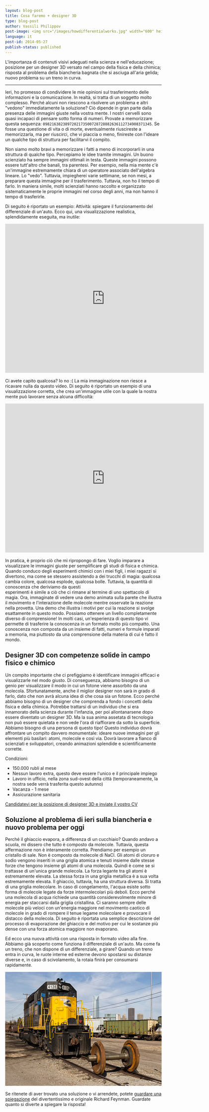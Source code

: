 ```yaml
---
layout: blog-post
title: Cosa faremo + designer 3D
type: blog-post
author: Vassili Philippov
post-image: <img src="/images/howdifferentialworks.jpg" width="600" height="400" alt="How differential works">
language: it
post-id: 2014-05-27
publish-status: published
---
```

L'importanza di contenuti visivi adeguati nella scienza e nell'educazione; posizione per un designer 3D versato nel campo della fisica e della chimica; 
risposta al problema della biancheria bagnata che si asciuga all'aria gelida; nuovo problema su un treno in curva.
<!-- more -->

---

Ieri, ho promesso di condividere le mie opinioni sul trasferimento delle informazioni e la comunicazione. In realtà, si tratta di un soggetto molto complesso. 
Perché alcuni non riescono a risolvere un problema e altri "vedono" immediatamente la soluzione? Ciò dipende in gran parte dalla presenza 
delle immagini giuste nella vostra mente. I nostri cervelli sono quasi incapaci di pensare sotto forma di numeri. 
Provate a memorizzare questa sequenza: <code>0982163823897202173500728728882636112734908371345</code>. 
Se fosse una questione di vita o di morte, eventualmente riuscireste a memorizzarla, ma per riuscirci, che vi piaccia o meno, finireste con l'ideare un qualche tipo di struttura per facilitarvi il compito.

Non siamo molto bravi a memorizzare i fatti a meno di incorporarli in una struttura di qualche tipo. Percepiamo le idee tramite immagini. 
Un buono scienziato ha sempre immagini ottimali in testa. Queste immagini possono essere tutt'altro che banali, tra parentesi. 
Per esempio, nella mia mente c'è un'immagine estremamente chiara di un operatore associato dell'algebra lineare. Lo "vedo". 
Tuttavia, impiegherei varie settimane, se non mesi, a preparare questa immagine per il trasferimento. 
Tuttavia, non ho il tempo di farlo. In maniera simile, molti scienziati hanno raccolto e organizzato sistematicamente le proprie immagini nel corso degli anni, ma non hanno il tempo di trasferirle.

Di seguito è riportato un esempio: Attività: spiegare il funzionamento del differenziale di un'auto. Ecco qui, una visualizzazione realistica, splendidamente eseguita, ma inutile:

<iframe width="640" height="480" src="http://www.youtube.com/embed/lN_xGRt_vVY?rel=0" frameborder="0" allowfullscreen></iframe>
<br/>

Ci avete capito qualcosa? Io no :( La mia immaginazione non riesce a ricavare nulla da questo video. 
Di seguito è riportato un esempio di una visualizzazione corretta, che crea un'immagine utile con la quale la nostra mente può lavorare senza alcuna difficoltà:

<iframe width="640" height="480" src="http://www.youtube.com/embed/yYAw79386WI?rel=0&start=200" frameborder="0" allowfullscreen></iframe>
<br/>

In pratica, è proprio ciò che mi ripropongo di fare. Voglio imparare a visualizzare le immagini giuste per semplificare gli studi di fisica e chimica. 
Quando conduco degli esperimenti chimici con i miei figli, i miei ragazzi si divertono, ma come se stessero assistendo a dei trucchi di magia: 
qualcosa cambia colore, qualcosa esplode, qualcosa bolle. Tuttavia, la quantità di conoscenza che deriviamo da questi  
esperimenti è simile a ciò che ci rimane al termine di uno spettacolo di magia. Ora, immaginate di vedere una demo animata sulla parete che illustra 
il movimento e l'interazione delle molecole mentre osservate la reazione nella provetta. 
Una demo che illustra i motivi per cui la reazione si svolge esattamente in questo modo. Possiamo ottenere un livello completamente diverso di comprensione! 
In molti casi, un'esperienza di questo tipo vi permette di trasferire la conoscenza in un formato molto più compatto. 
Una conoscenza non composta da un insieme di fatti, numeri e formule imparati a memoria, ma piuttosto da una comprensione della materia di cui è fatto il mondo.

## Designer 3D con competenze solide in campo fisico e chimico

Un compito importante che ci prefiggiamo è identificare immagini efficaci e visualizzarle nel modo giusto. Di conseguenza, abbiamo bisogno di un genio per 
visualizzare il modo in cui un fotone viene assorbito da una molecola. Sfortunatamente, anche il miglior designer non sarà in grado di farlo, dato che 
non avrà alcuna idea di che cosa sia un fotone. Ecco perché abbiamo bisogno di un designer che comprenda a fondo i concetti della fisica e della chimica. 
Potrebbe trattarsi di un individuo che si era innamorato della scienza durante l'infanzia, per poi allontanarsene dopo essere diventato un designer 3D. 
Ma la sua anima assetata di tecnologia non può essere quietata e non vede l'ora di riaffiorare da sotto la superficie. 
Abbiamo bisogno di una persona di questo tipo! Questo individuo dovrà affrontare un compito davvero monumentale: ideare nuove immagini per gli elementi più basilari: 
atomi, molecole e così via. Dovrà lavorare a fianco di scienziati e sviluppatori, creando animazioni splendide e scientificamente corrette.

Condizioni:

* 150.000 rubli al mese
* Nessun lavoro extra, questo deve essere l'unico e il principale impiego
* Lavoro in ufficio, nella zona sud-ovest della città (temporaneamente, la nostra sede verrà trasferita questo autunno)
* Vacanza - 1 mese
* Assicurazione sanitaria

<a class="btn btn-primary btn-lg active" href="http://www.it-dominanta.ru/ru/resume_applications/new?vacancy_id=325" role="button">Candidatevi per la posizione di designer 3D e inviate il vostro CV</a>

## Soluzione al problema di ieri sulla biancheria e nuovo problema per oggi

Perché il ghiaccio evapora, a differenza di un cucchiaio? Quando andavo a scuola, mi dissero che tutto è composto da molecole. 
Tuttavia, questa affermazione non è interamente corretta. Prendiamo per esempio un cristallo di sale. Non è composto da molecole di NaCl. 
Gli atomi di cloruro e sodio vengono inseriti in una griglia atomica e tenuti insieme dalle stesse forze che tengono insieme gli atomi di una molecola. 
Quindi è come se si trattasse di un'unica grande molecola. La forza legante tra gli atomi è estremamente elevata. La stessa forza in una griglia metallica è a sua volta estremamente elevata. 
Il ghiaccio, tuttavia, ha una struttura diversa. Si tratta di una griglia molecolare. In caso di congelamento, l'acqua esiste sotto forma di molecole 
legate da forze intermolecolari più deboli. Ecco perché una molecola di acqua richiede una quantità considerevolmente minore di energia per staccarsi 
dalla griglia cristallina. Ci saranno sempre delle molecole più veloci con un'energia maggiore nel movimento caotico di molecole in grado di 
rompere il tenue legame molecolare e provocare il distacco della molecola. Di seguito è riportata una semplice descrizione del processo di evaporazione del ghiaccio e del motivo per cui 
le sostanze più dense con una forza atomica maggiore non evaporano.

Ed ecco una nuova attività con una risposta in formato video alla fine. Abbiamo già scoperto come funziona il differenziale di un'auto. 
Ma come fa un treno, che non dispone di un differenziale, a girare? Quando un treno entra in curva, le ruote interne ed esterne 
devono spostarsi su distanze diverse e, in caso di scivolamento, la rotaia finirà per consumarsi rapidamente.

<a href="https://www.flickr.com/photos/katsrcool/12573192603"><img src="/images/trainwheels.jpg" width="600" height="367" alt="Ruote di un treno"></a>

Se ritenete di aver trovato una soluzione o vi arrendete, potete <a href="http://www.youtube.com/watch?v=y7h4OtFDnYE">guardare una spiegazione</a> del divertentissimo e originale Richard Feynman. Guardate quanto si diverte a spiegare la risposta!